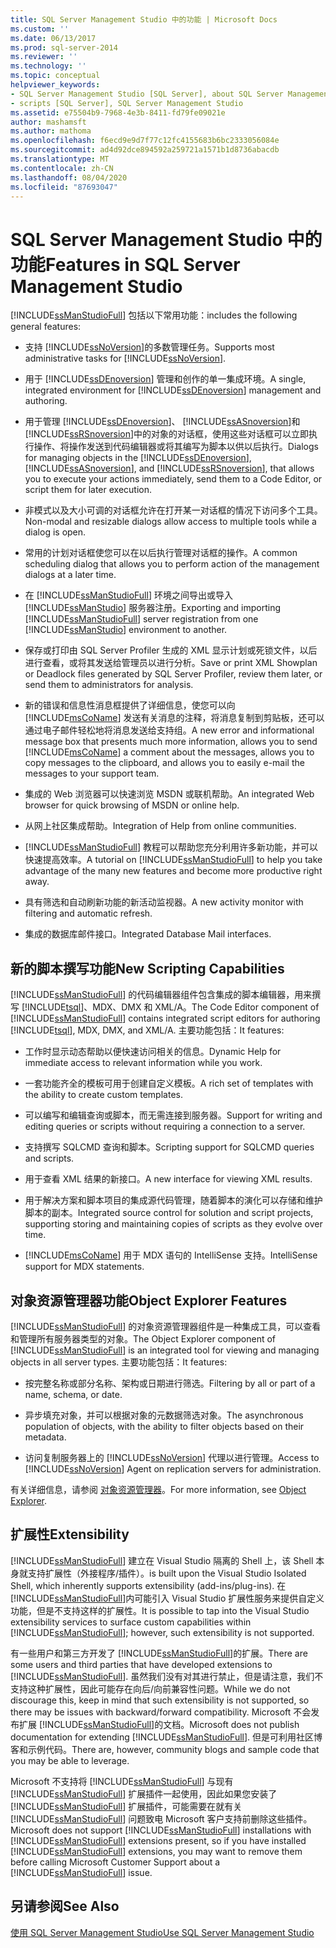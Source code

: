 ```yaml
---
title: SQL Server Management Studio 中的功能 | Microsoft Docs
ms.custom: ''
ms.date: 06/13/2017
ms.prod: sql-server-2014
ms.reviewer: ''
ms.technology: ''
ms.topic: conceptual
helpviewer_keywords:
- SQL Server Management Studio [SQL Server], about SQL Server Management Studio
- scripts [SQL Server], SQL Server Management Studio
ms.assetid: e75504b9-7968-4e3b-8411-fd79fe09021e
author: mashamsft
ms.author: mathoma
ms.openlocfilehash: f6ecd9e9d7f77c12fc4155683b6bc2333056084e
ms.sourcegitcommit: ad4d92dce894592a259721a1571b1d8736abacdb
ms.translationtype: MT
ms.contentlocale: zh-CN
ms.lasthandoff: 08/04/2020
ms.locfileid: "87693047"
---
```

# <a name="features-in-sql-server-management-studio"></a><span data-ttu-id="dcfd6-102">SQL Server Management Studio 中的功能</span><span class="sxs-lookup"><span data-stu-id="dcfd6-102">Features in SQL Server Management Studio</span></span>
  [!INCLUDE[ssManStudioFull](../includes/ssmanstudiofull-md.md)] <span data-ttu-id="dcfd6-103">包括以下常用功能：</span><span class="sxs-lookup"><span data-stu-id="dcfd6-103">includes the following general features:</span></span>  
  
-   <span data-ttu-id="dcfd6-104">支持 [!INCLUDE[ssNoVersion](../includes/ssnoversion-md.md)]的多数管理任务。</span><span class="sxs-lookup"><span data-stu-id="dcfd6-104">Supports most administrative tasks for [!INCLUDE[ssNoVersion](../includes/ssnoversion-md.md)].</span></span>  
  
-   <span data-ttu-id="dcfd6-105">用于 [!INCLUDE[ssDEnoversion](../includes/ssdenoversion-md.md)] 管理和创作的单一集成环境。</span><span class="sxs-lookup"><span data-stu-id="dcfd6-105">A single, integrated environment for [!INCLUDE[ssDEnoversion](../includes/ssdenoversion-md.md)] management and authoring.</span></span>  
  
-   <span data-ttu-id="dcfd6-106">用于管理 [!INCLUDE[ssDEnoversion](../includes/ssdenoversion-md.md)]、 [!INCLUDE[ssASnoversion](../includes/ssasnoversion-md.md)]和 [!INCLUDE[ssRSnoversion](../includes/ssrsnoversion-md.md)]中的对象的对话框，使用这些对话框可以立即执行操作、将操作发送到代码编辑器或将其编写为脚本以供以后执行。</span><span class="sxs-lookup"><span data-stu-id="dcfd6-106">Dialogs for managing objects in the [!INCLUDE[ssDEnoversion](../includes/ssdenoversion-md.md)], [!INCLUDE[ssASnoversion](../includes/ssasnoversion-md.md)], and [!INCLUDE[ssRSnoversion](../includes/ssrsnoversion-md.md)], that allows you to execute your actions immediately, send them to a Code Editor, or script them for later execution.</span></span>  
  
-   <span data-ttu-id="dcfd6-107">非模式以及大小可调的对话框允许在打开某一对话框的情况下访问多个工具。</span><span class="sxs-lookup"><span data-stu-id="dcfd6-107">Non-modal and resizable dialogs allow access to multiple tools while a dialog is open.</span></span>  
  
-   <span data-ttu-id="dcfd6-108">常用的计划对话框使您可以在以后执行管理对话框的操作。</span><span class="sxs-lookup"><span data-stu-id="dcfd6-108">A common scheduling dialog that allows you to perform action of the management dialogs at a later time.</span></span>  
  
-   <span data-ttu-id="dcfd6-109">在 [!INCLUDE[ssManStudioFull](../includes/ssmanstudiofull-md.md)] 环境之间导出或导入 [!INCLUDE[ssManStudio](../includes/ssmanstudio-md.md)] 服务器注册。</span><span class="sxs-lookup"><span data-stu-id="dcfd6-109">Exporting and importing [!INCLUDE[ssManStudioFull](../includes/ssmanstudiofull-md.md)] server registration from one [!INCLUDE[ssManStudio](../includes/ssmanstudio-md.md)] environment to another.</span></span>  
  
-   <span data-ttu-id="dcfd6-110">保存或打印由 SQL Server Profiler 生成的 XML 显示计划或死锁文件，以后进行查看，或将其发送给管理员以进行分析。</span><span class="sxs-lookup"><span data-stu-id="dcfd6-110">Save or print XML Showplan or Deadlock files generated by SQL Server Profiler, review them later, or send them to administrators for analysis.</span></span>  
  
-   <span data-ttu-id="dcfd6-111">新的错误和信息性消息框提供了详细信息，使您可以向 [!INCLUDE[msCoName](../includes/msconame-md.md)] 发送有关消息的注释，将消息复制到剪贴板，还可以通过电子邮件轻松地将消息发送给支持组。</span><span class="sxs-lookup"><span data-stu-id="dcfd6-111">A new error and informational message box that presents much more information, allows you to send [!INCLUDE[msCoName](../includes/msconame-md.md)] a comment about the messages, allows you to copy messages to the clipboard, and allows you to easily e-mail the messages to your support team.</span></span>  
  
-   <span data-ttu-id="dcfd6-112">集成的 Web 浏览器可以快速浏览 MSDN 或联机帮助。</span><span class="sxs-lookup"><span data-stu-id="dcfd6-112">An integrated Web browser for quick browsing of MSDN or online help.</span></span>  
  
-   <span data-ttu-id="dcfd6-113">从网上社区集成帮助。</span><span class="sxs-lookup"><span data-stu-id="dcfd6-113">Integration of Help from online communities.</span></span>  
  
-   <span data-ttu-id="dcfd6-114">[!INCLUDE[ssManStudioFull](../includes/ssmanstudiofull-md.md)] 教程可以帮助您充分利用许多新功能，并可以快速提高效率。</span><span class="sxs-lookup"><span data-stu-id="dcfd6-114">A tutorial on [!INCLUDE[ssManStudioFull](../includes/ssmanstudiofull-md.md)] to help you take advantage of the many new features and become more productive right away.</span></span>  
  
-   <span data-ttu-id="dcfd6-115">具有筛选和自动刷新功能的新活动监视器。</span><span class="sxs-lookup"><span data-stu-id="dcfd6-115">A new activity monitor with filtering and automatic refresh.</span></span>  
  
-   <span data-ttu-id="dcfd6-116">集成的数据库邮件接口。</span><span class="sxs-lookup"><span data-stu-id="dcfd6-116">Integrated Database Mail interfaces.</span></span>  
  
## <a name="new-scripting-capabilities"></a><span data-ttu-id="dcfd6-117">新的脚本撰写功能</span><span class="sxs-lookup"><span data-stu-id="dcfd6-117">New Scripting Capabilities</span></span>  
 <span data-ttu-id="dcfd6-118">[!INCLUDE[ssManStudioFull](../includes/ssmanstudiofull-md.md)] 的代码编辑器组件包含集成的脚本编辑器，用来撰写 [!INCLUDE[tsql](../includes/tsql-md.md)]、MDX、DMX 和 XML/A。</span><span class="sxs-lookup"><span data-stu-id="dcfd6-118">The Code Editor component of [!INCLUDE[ssManStudioFull](../includes/ssmanstudiofull-md.md)] contains integrated script editors for authoring [!INCLUDE[tsql](../includes/tsql-md.md)], MDX, DMX, and XML/A.</span></span> <span data-ttu-id="dcfd6-119">主要功能包括：</span><span class="sxs-lookup"><span data-stu-id="dcfd6-119">It features:</span></span>  
  
-   <span data-ttu-id="dcfd6-120">工作时显示动态帮助以便快速访问相关的信息。</span><span class="sxs-lookup"><span data-stu-id="dcfd6-120">Dynamic Help for immediate access to relevant information while you work.</span></span>  
  
-   <span data-ttu-id="dcfd6-121">一套功能齐全的模板可用于创建自定义模板。</span><span class="sxs-lookup"><span data-stu-id="dcfd6-121">A rich set of templates with the ability to create custom templates.</span></span>  
  
-   <span data-ttu-id="dcfd6-122">可以编写和编辑查询或脚本，而无需连接到服务器。</span><span class="sxs-lookup"><span data-stu-id="dcfd6-122">Support for writing and editing queries or scripts without requiring a connection to a server.</span></span>  
  
-   <span data-ttu-id="dcfd6-123">支持撰写 SQLCMD 查询和脚本。</span><span class="sxs-lookup"><span data-stu-id="dcfd6-123">Scripting support for SQLCMD queries and scripts.</span></span>  
  
-   <span data-ttu-id="dcfd6-124">用于查看 XML 结果的新接口。</span><span class="sxs-lookup"><span data-stu-id="dcfd6-124">A new interface for viewing XML results.</span></span>  
  
-   <span data-ttu-id="dcfd6-125">用于解决方案和脚本项目的集成源代码管理，随着脚本的演化可以存储和维护脚本的副本。</span><span class="sxs-lookup"><span data-stu-id="dcfd6-125">Integrated source control for solution and script projects, supporting storing and maintaining copies of scripts as they evolve over time.</span></span>  
  
-   [!INCLUDE[msCoName](../includes/msconame-md.md)] <span data-ttu-id="dcfd6-126">用于 MDX 语句的 IntelliSense 支持。</span><span class="sxs-lookup"><span data-stu-id="dcfd6-126">IntelliSense support for MDX statements.</span></span>  
  
## <a name="object-explorer-features"></a><span data-ttu-id="dcfd6-127">对象资源管理器功能</span><span class="sxs-lookup"><span data-stu-id="dcfd6-127">Object Explorer Features</span></span>  
 <span data-ttu-id="dcfd6-128">[!INCLUDE[ssManStudioFull](../includes/ssmanstudiofull-md.md)] 的对象资源管理器组件是一种集成工具，可以查看和管理所有服务器类型的对象。</span><span class="sxs-lookup"><span data-stu-id="dcfd6-128">The Object Explorer component of [!INCLUDE[ssManStudioFull](../includes/ssmanstudiofull-md.md)] is an integrated tool for viewing and managing objects in all server types.</span></span> <span data-ttu-id="dcfd6-129">主要功能包括：</span><span class="sxs-lookup"><span data-stu-id="dcfd6-129">It features:</span></span>  
  
-   <span data-ttu-id="dcfd6-130">按完整名称或部分名称、架构或日期进行筛选。</span><span class="sxs-lookup"><span data-stu-id="dcfd6-130">Filtering by all or part of a name, schema, or date.</span></span>  
  
-   <span data-ttu-id="dcfd6-131">异步填充对象，并可以根据对象的元数据筛选对象。</span><span class="sxs-lookup"><span data-stu-id="dcfd6-131">The asynchronous population of objects, with the ability to filter objects based on their metadata.</span></span>  
  
-   <span data-ttu-id="dcfd6-132">访问复制服务器上的 [!INCLUDE[ssNoVersion](../includes/ssnoversion-md.md)] 代理以进行管理。</span><span class="sxs-lookup"><span data-stu-id="dcfd6-132">Access to [!INCLUDE[ssNoVersion](../includes/ssnoversion-md.md)] Agent on replication servers for administration.</span></span>  
  
 <span data-ttu-id="dcfd6-133">有关详细信息，请参阅 [对象资源管理器](../ssms/object/object-explorer.md)。</span><span class="sxs-lookup"><span data-stu-id="dcfd6-133">For more information, see [Object Explorer](../ssms/object/object-explorer.md).</span></span>  
  
## <a name="extensibility"></a><span data-ttu-id="dcfd6-134">扩展性</span><span class="sxs-lookup"><span data-stu-id="dcfd6-134">Extensibility</span></span>  
 [!INCLUDE[ssManStudioFull](../includes/ssmanstudiofull-md.md)] <span data-ttu-id="dcfd6-135">建立在 Visual Studio 隔离的 Shell 上，该 Shell 本身就支持扩展性（外接程序/插件）。</span><span class="sxs-lookup"><span data-stu-id="dcfd6-135">is built upon the Visual Studio Isolated Shell, which inherently supports extensibility (add-ins/plug-ins).</span></span> <span data-ttu-id="dcfd6-136">在 [!INCLUDE[ssManStudioFull](../includes/ssmanstudiofull-md.md)]内可能引入 Visual Studio 扩展性服务来提供自定义功能，但是不支持这样的扩展性。</span><span class="sxs-lookup"><span data-stu-id="dcfd6-136">It is possible to tap into the Visual Studio extensibility services to surface custom capabilities within [!INCLUDE[ssManStudioFull](../includes/ssmanstudiofull-md.md)]; however, such extensibility is not supported.</span></span>  
  
 <span data-ttu-id="dcfd6-137">有一些用户和第三方开发了 [!INCLUDE[ssManStudioFull](../includes/ssmanstudiofull-md.md)]的扩展。</span><span class="sxs-lookup"><span data-stu-id="dcfd6-137">There are some users and third parties that have developed extensions to [!INCLUDE[ssManStudioFull](../includes/ssmanstudiofull-md.md)].</span></span> <span data-ttu-id="dcfd6-138">虽然我们没有对其进行禁止，但是请注意，我们不支持这种扩展性，因此可能存在向后/向前兼容性问题。</span><span class="sxs-lookup"><span data-stu-id="dcfd6-138">While we do not discourage this, keep in mind that such extensibility is not supported, so there may be issues with backward/forward compatibility.</span></span> <span data-ttu-id="dcfd6-139">Microsoft 不会发布扩展 [!INCLUDE[ssManStudioFull](../includes/ssmanstudiofull-md.md)]的文档。</span><span class="sxs-lookup"><span data-stu-id="dcfd6-139">Microsoft does not publish documentation for extending [!INCLUDE[ssManStudioFull](../includes/ssmanstudiofull-md.md)].</span></span> <span data-ttu-id="dcfd6-140">但是可利用社区博客和示例代码。</span><span class="sxs-lookup"><span data-stu-id="dcfd6-140">There are, however, community blogs and sample code that you may be able to leverage.</span></span>  
  
 <span data-ttu-id="dcfd6-141">Microsoft 不支持将 [!INCLUDE[ssManStudioFull](../includes/ssmanstudiofull-md.md)] 与现有 [!INCLUDE[ssManStudioFull](../includes/ssmanstudiofull-md.md)] 扩展插件一起使用，因此如果您安装了 [!INCLUDE[ssManStudioFull](../includes/ssmanstudiofull-md.md)] 扩展插件，可能需要在就有关 [!INCLUDE[ssManStudioFull](../includes/ssmanstudiofull-md.md)] 问题致电 Microsoft 客户支持前删除这些插件。</span><span class="sxs-lookup"><span data-stu-id="dcfd6-141">Microsoft does not support [!INCLUDE[ssManStudioFull](../includes/ssmanstudiofull-md.md)] installations with [!INCLUDE[ssManStudioFull](../includes/ssmanstudiofull-md.md)] extensions present, so if you have installed [!INCLUDE[ssManStudioFull](../includes/ssmanstudiofull-md.md)] extensions, you may want to remove them before calling Microsoft Customer Support about a [!INCLUDE[ssManStudioFull](../includes/ssmanstudiofull-md.md)] issue.</span></span>  
  
## <a name="see-also"></a><span data-ttu-id="dcfd6-142">另请参阅</span><span class="sxs-lookup"><span data-stu-id="dcfd6-142">See Also</span></span>  
 [<span data-ttu-id="dcfd6-143">使用 SQL Server Management Studio</span><span class="sxs-lookup"><span data-stu-id="dcfd6-143">Use SQL Server Management Studio</span></span>](../database-engine/use-sql-server-management-studio.md)  
  
  
